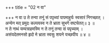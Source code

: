 +++
title = "02 न वा"

+++
न वा उ ते तन्वा तनूं सं पपृच्यां पापमाहुर्यः स्वसारं निगच्छात् ।  
अन्येन मत् प्रमुदः कल्पयस्व न ते भ्राता सुभगे वष्ट्येतत्॥ ३ ॥  
न ते नाथं यम्यत्राहमस्मि न ते तनूं तन्वा सं पपृच्याम् ।  
असंयदेतमनसो हृदो मे भ्राता स्वसुः शयने यच्छयीय ॥ ४ ॥
